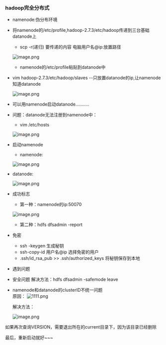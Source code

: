
### hadoop完全分布式

* namenode:伪分布环境
* 将namenode的/etc/profile,hadoop-2.7.3/etc/hadoop传递到三台基础datanode上
  * scp -r(递归) 要传递的内容 电脑用户名@ip:放置路径
  
  ![image.png](https://upload-images.jianshu.io/upload_images/14466577-06905a1cf11f2ed9.png?imageMogr2/auto-orient/strip%7CimageView2/2/w/1240)
  
  * namenode的/etc/profile粘贴到datanode中
 * vim hadoop-2.7.3/etc/hadoop/slaves --只放置datanode的ip,让namenode知道datanode
 
   ![image.png](https://upload-images.jianshu.io/upload_images/14466577-f923792a17599a05.png?imageMogr2/auto-orient/strip%7CimageView2/2/w/1240)
  
* 可以用namenode启动datanode...........
* 问题：datanode无法注册到namenode中：
  * vim /etc/hosts 
  
  ![image.png](https://upload-images.jianshu.io/upload_images/14466577-d6edd49b1fba3ecd.png?imageMogr2/auto-orient/strip%7CimageView2/2/w/1240)

* 启动namenode
  * namenode:   
  
   ![image.png](https://upload-images.jianshu.io/upload_images/14466577-504d572807ddc083.png?imageMogr2/auto-orient/strip%7CimageView2/2/w/1240)
 
 * datanode:   
  
    ![image.png](https://upload-images.jianshu.io/upload_images/14466577-5ee15f56ca427626.png?imageMogr2/auto-orient/strip%7CimageView2/2/w/1240)

* 成功标志
  * 第一种：namenode的ip:50070
  
  ![image.png](https://upload-images.jianshu.io/upload_images/14466577-0c3702977705c378.png?imageMogr2/auto-orient/strip%7CimageView2/2/w/1240)
  
  * 第二种：hdfs dfsadmin -report
  
* 免密    
    
  * ssh -keygen 生成秘钥
  * ssh-copy-id 用户名@ip 选择免密的用户
  * .ssh/id_rsa_pub >> .ssh/authorized_keys 将秘钥保存到本地
   
* 遇到问题
 * 安全问题
   解决方法：hdfs dfsadmin -safemode leave
 * namenode和datanode的clusterID不统一问题  
    原因：
   ![1111.png](https://upload-images.jianshu.io/upload_images/14466577-843e6b0626095d0a.png?imageMogr2/auto-orient/strip%7CimageView2/2/w/1240)
   
    解决方法：
    
   ![image.png](https://upload-images.jianshu.io/upload_images/14466577-07ea84ac1c01619f.png?imageMogr2/auto-orient/strip%7CimageView2/2/w/1240)
  
  如果再次查询VERSION，需要退出所在的current目录下，因为该目录已经删除
   
   最后，重新启动就好~~~
   
   
   
   
  

